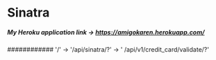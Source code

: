 # Sinatra
##### My Heroku application link ->  https://amigokaren.herokuapp.com/
############ '/' -> '/api/sinatra/?' -> ' /api/v1/credit_card/validate/?'
